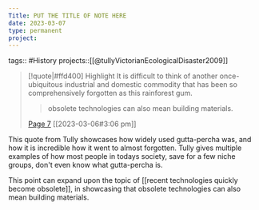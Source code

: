 ```yaml
---
Title: PUT THE TITLE OF NOTE HERE
date: 2023-03-07
type: permanent
project:
---
```


tags::  #History 
projects::[[@tullyVictorianEcologicalDisaster2009]]


> [!quote|#ffd400] Highlight
> It is difficult to think of another once-ubiquitous industrial and domestic commodity that has been so comprehensively forgotten as this rainforest gum.
>
>> obsolete technologies can also mean building materials.
>
> [Page 7](zotero://open-pdf/library/items/TGJACW6Q?page=7) [[2023-03-06#3:06 pm]]

This quote from Tully showcases how widely used gutta-percha was, and how it is incredible how it went to almost forgotten. Tully gives multiple examples of how most people in todays society, save for a few niche groups, don't even know what gutta-percha is. 

This point can expand upon the topic of [[recent technologies quickly become obsolete]], in showcasing that obsolete technologies can also mean building materials. 
